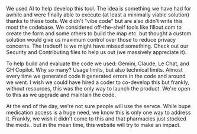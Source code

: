 We used AI to help develop this tool. The idea is something we have had for awhile and were finally able to execute (at least a minimally viable solution) thanks to these tools. We didn't "vibe code" but are also didn't write this most the codebase. We considered off-the-shelf tools like fillout.com to create the form and some others to build the map etc. but thought a custom solution would give us maximum control over those to reduce privacy concerns. The tradeoff is we might have missed something. Check out our Security and Contributing files to help us out (we massively appreciate it). 

To help build and evaluate the code we used: Gemini, Claude, Le Chat, and GH Copilot. Why so many? Usage limits, but also technical limits. Almost every time we generated code it generated errors in the code and around we went. I wish we could have hired a coder to co-develop this but frankly, without resources, this was the only way to launch the product. We're open to this as we upgrade and maintain the code. 

At the end of the day, we're not sure people will use the servce. While bupe medication access is a huge need, we know this is only one way to address it. Frankly, we wish it didn't come to this and that pharmacies just stocked the meds.. but in the mean time, this website will try to make an impact.